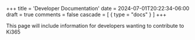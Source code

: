 +++
title = 'Developer Documentation'
date = 2024-07-01T20:22:34-06:00
draft = true
comments = false
cascade = [ { type = "docs" } ]
+++

This page will include information for developers wanting to contribute to Ki365
